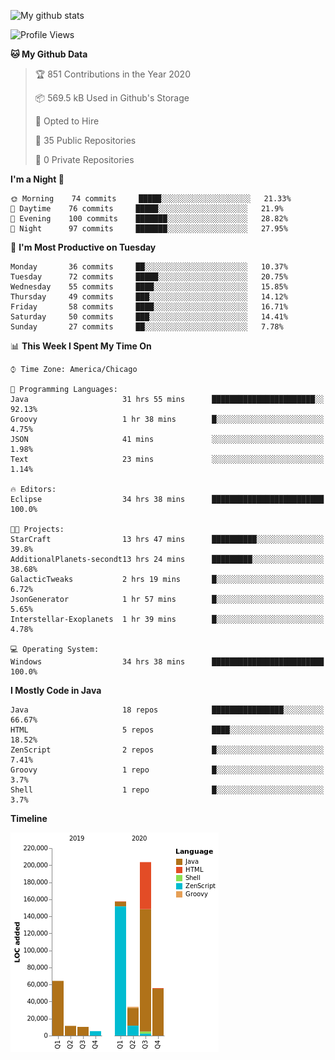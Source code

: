![My github stats](https://github-readme-stats.vercel.app/api?username=romvoid95&theme=gruvbox&include_all_commits=true&show_icons=true")

<!--START_SECTION:waka-->
![Profile Views](http://img.shields.io/badge/Profile%20Views-3-blue)

**🐱 My Github Data** 

> 🏆 851 Contributions in the Year 2020
 > 
> 📦 569.5 kB Used in Github's Storage 
 > 
> 💼 Opted to Hire
 > 
> 📜 35 Public Repositories 
 > 
> 🔑 0 Private Repositories  
 > 
**I'm a Night 🦉** 

```text
🌞 Morning    74 commits     █████░░░░░░░░░░░░░░░░░░░░   21.33% 
🌆 Daytime    76 commits     █████░░░░░░░░░░░░░░░░░░░░   21.9% 
🌃 Evening    100 commits    ███████░░░░░░░░░░░░░░░░░░   28.82% 
🌙 Night      97 commits     ███████░░░░░░░░░░░░░░░░░░   27.95%

```
📅 **I'm Most Productive on Tuesday** 

```text
Monday       36 commits     ██░░░░░░░░░░░░░░░░░░░░░░░   10.37% 
Tuesday      72 commits     █████░░░░░░░░░░░░░░░░░░░░   20.75% 
Wednesday    55 commits     ████░░░░░░░░░░░░░░░░░░░░░   15.85% 
Thursday     49 commits     ███░░░░░░░░░░░░░░░░░░░░░░   14.12% 
Friday       58 commits     ████░░░░░░░░░░░░░░░░░░░░░   16.71% 
Saturday     50 commits     ███░░░░░░░░░░░░░░░░░░░░░░   14.41% 
Sunday       27 commits     ██░░░░░░░░░░░░░░░░░░░░░░░   7.78%

```


📊 **This Week I Spent My Time On** 

```text
⌚︎ Time Zone: America/Chicago

💬 Programming Languages: 
Java                     31 hrs 55 mins      ███████████████████████░░   92.13% 
Groovy                   1 hr 38 mins        █░░░░░░░░░░░░░░░░░░░░░░░░   4.75% 
JSON                     41 mins             ░░░░░░░░░░░░░░░░░░░░░░░░░   1.98% 
Text                     23 mins             ░░░░░░░░░░░░░░░░░░░░░░░░░   1.14%

🔥 Editors: 
Eclipse                  34 hrs 38 mins      █████████████████████████   100.0%

🐱‍💻 Projects: 
StarCraft                13 hrs 47 mins      ██████████░░░░░░░░░░░░░░░   39.8% 
AdditionalPlanets-secondt13 hrs 24 mins      █████████░░░░░░░░░░░░░░░░   38.68% 
GalacticTweaks           2 hrs 19 mins       █░░░░░░░░░░░░░░░░░░░░░░░░   6.72% 
JsonGenerator            1 hr 57 mins        █░░░░░░░░░░░░░░░░░░░░░░░░   5.65% 
Interstellar-Exoplanets  1 hr 39 mins        █░░░░░░░░░░░░░░░░░░░░░░░░   4.78%

💻 Operating System: 
Windows                  34 hrs 38 mins      █████████████████████████   100.0%

```

**I Mostly Code in Java** 

```text
Java                     18 repos            ████████████████░░░░░░░░░   66.67% 
HTML                     5 repos             ████░░░░░░░░░░░░░░░░░░░░░   18.52% 
ZenScript                2 repos             █░░░░░░░░░░░░░░░░░░░░░░░░   7.41% 
Groovy                   1 repo              █░░░░░░░░░░░░░░░░░░░░░░░░   3.7% 
Shell                    1 repo              █░░░░░░░░░░░░░░░░░░░░░░░░   3.7%

```


**Timeline**

![Chart not found](https://raw.githubusercontent.com/ROMVoid95/ROMVoid95/master/charts/bar_graph.png) 


<!--END_SECTION:waka-->
